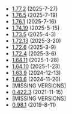 * [1.77.2](https://github.com/rwqfsfasxc100/DV-Version-Backups/releases/tag/Release-1.77.2) (2025-7-27)
* [1.76.5](https://github.com/rwqfsfasxc100/DV-Version-Backups/releases/tag/Release-1.76.5) (2025-7-19)
* [1.76.1](https://github.com/rwqfsfasxc100/DV-Version-Backups/releases/tag/Release-1.76.1) (2025-7-16)
* [1.74.19](https://github.com/rwqfsfasxc100/DV-Version-Backups/releases/tag/Release-1.74.19) (2025-5-15)
* [1.73.5](https://github.com/rwqfsfasxc100/DV-Version-Backups/releases/tag/Release-1.73.5) (2025-4-3)
* [1.72.13](https://github.com/rwqfsfasxc100/DV-Version-Backups/releases/tag/Release-1.72.13) (2025-3-20)
* [1.72.6](https://github.com/rwqfsfasxc100/DV-Version-Backups/releases/tag/Release-1.72.6) (2025-3-9)
* [1.72.4](https://github.com/rwqfsfasxc100/DV-Version-Backups/releases/tag/Release-1.72.4) (2025-3-6)
* [1.64.11](https://github.com/rwqfsfasxc100/DV-Version-Backups/releases/tag/Release-1.64.11) (2025-1-28)
* [1.64.10](https://github.com/rwqfsfasxc100/DV-Version-Backups/releases/tag/Release-1.64.10) (2025-1-23)
* [1.63.9](http://github.com/rwqfsfasxc100/DV-Version-Backups/releases/tag/Release-1.63.9) (2024-12-13)
* [1.63.6](https://github.com/rwqfsfasxc100/DV-Version-Backups/releases/tag/Release-1.63.6) (2024-11-20)
* [MISSING VERSIONS]
* [0.422.3](https://github.com/rwqfsfasxc100/DV-Version-Backups/releases/tag/Release-0.422.3) (2021-11-15)
* [MISSING VERSIONS]
* [0.98.1](https://github.com/rwqfsfasxc100/DV-Version-Backups/releases/tag/Release-0.98.1) (2019-8-11)
